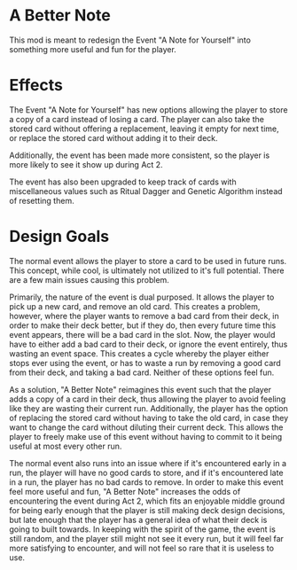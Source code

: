 # A Better Note

This mod is meant to redesign the Event "A Note for Yourself" into something more useful and fun for the player.

# Effects

The Event "A Note for Yourself" has new options allowing the player to store a copy of a card instead of losing a card. The player can also take the stored card without offering a replacement, leaving it empty for next time, or replace the stored card without adding it to their deck.

Additionally, the event has been made more consistent, so the player is more likely to see it show up during Act 2.

The event has also been upgraded to keep track of cards with miscellaneous values such as Ritual Dagger and Genetic Algorithm instead of resetting them.

# Design Goals

The normal event allows the player to store a card to be used in future runs. This concept, while cool, is ultimately not utilized to it's full potential. There are a few main issues causing this problem.

Primarily, the nature of the event is dual purposed. It allows the player to pick up a new card, and remove an old card. This creates a problem, however, where the player wants to remove a bad card from their deck, in order to make their deck better, but if they do, then every future time this event appears, there will be a bad card in the slot. Now, the player would have to either add a bad card to their deck, or ignore the event entirely, thus wasting an event space. This creates a cycle whereby the player either stops ever using the event, or has to waste a run by removing a good card from their deck, and taking a bad card. Neither of these options feel fun.

As a solution, "A Better Note" reimagines this event such that the player adds a copy of a card in their deck, thus allowing the player to avoid feeling like they are wasting their current run. Additionally, the player has the option of replacing the stored card without having to take the old card, in case they want to change the card without diluting their current deck. This allows the player to freely make use of this event without having to commit to it being useful at most every other run.

The normal event also runs into an issue where if it's encountered early in a run, the player will have no good cards to store, and if it's encountered late in a run, the player has no bad cards to remove. In order to make this event feel more useful and fun, "A Better Note" increases the odds of encountering the event during Act 2, which fits an enjoyable middle ground for being early enough that the player is still making deck design decisions, but late enough that the player has a general idea of what their deck is going to built towards. In keeping with the spirit of the game, the event is still random, and the player still might not see it every run, but it will feel far more satisfying to encounter, and will not feel so rare that it is useless to use.
